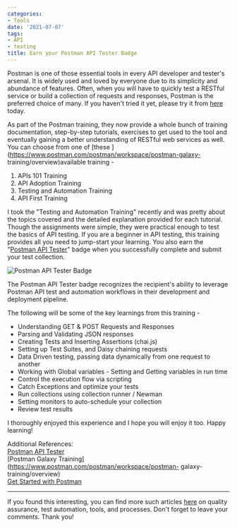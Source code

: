 ```yaml
---
categories:
- Tools
date: '2021-07-07'
tags:
- API
- testing
title: Earn your Postman API Tester Badge
---
```


Postman is one of those essential tools in every API developer and tester's
arsenal. It is widely used and loved by everyone due to its simplicity and
abundance of features. Often, when you will have to quickly test a RESTful
service or build a collection of requests and responses, Postman is the
preferred choice of many. If you haven't tried it yet, please try it from
[here ](https://identity.getpostman.com/signup)today.

As part of the Postman training, they now provide a whole bunch of training
documentation, step-by-step tutorials, exercises to get used to the tool and
eventually gaining a better understanding of RESTful web services as well. You
can choose from one of [these
](https://www.postman.com/postman/workspace/postman-galaxy-
training/overview)available training -

  1. APIs 101 Training
  2. API Adoption Training
  3. Testing and Automation Training
  4. API First Training

I took the "Testing and Automation Training" recently and was pretty about the
topics covered and the detailed explanation provided for each tutorial. Though
the assignments were simple, they were practical enough to test the basics of
API testing. If you are a beginner in API testing, this training provides all
you need to jump-start your learning. You also earn the "[Postman API
Tester](https://badgr.com/public/badges/Q10KBL_YQXSW0lCQgYWx6Q)" badge when
you successfully complete and submit your test collection.

![Postman API Tester
Badge](./assets/img/posts/image)

The Postman API Tester badge recognizes the recipient's ability to leverage
Postman API test and automation workflows in their development and deployment
pipeline.

The following will be some of the key learnings from this training -

  * Understanding GET & POST Requests and Responses
  * Parsing and Validating JSON responses
  * Creating Tests and Inserting Assertions (chai.js)
  * Setting up Test Suites, and Daisy chaining requests
  * Data Driven testing, passing data dynamically from one request to another
  * Working with Global variables - Setting and Getting variables in run time
  * Control the execution flow via scripting
  * Catch Exceptions and optimize your tests
  * Run collections using collection runner / Newman
  * Setting monitors to auto-schedule your collection
  * Review test results

I thoroughly enjoyed this experience and I hope you will enjoy it too. Happy
learning!

Additional References:  
[Postman API Tester](https://badgr.com/public/badges/Q10KBL_YQXSW0lCQgYWx6Q)  
[Postman Galaxy Training](https://www.postman.com/postman/workspace/postman-
galaxy-training/overview)  
[Get Started with Postman](https://www.postman.com/)

* * *

If you found this interesting, you can find more such articles
[here](https://skthetester.github.io/) on quality assurance, test automation,
tools, and processes. Don't forget to leave your comments. Thank you!